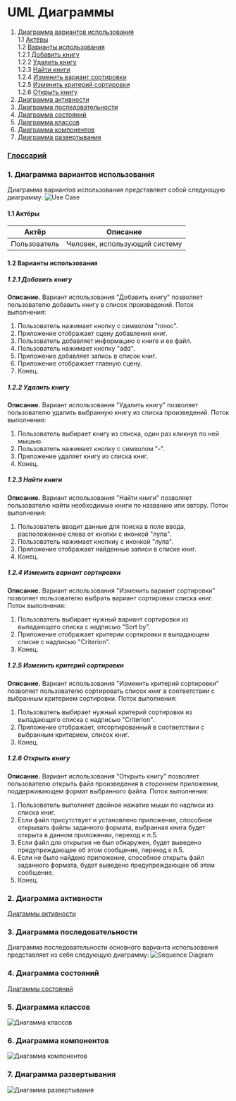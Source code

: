 # UML Диаграммы
1. [Диаграмма вариантов использования](#1)<br>
1.1 [Актёры](#1.1)<br>
1.2 [Варианты использования](#1.2)<br>
1.2.1 [Добавить книгу](#1.2.1)<br>
1.2.2 [Удалить книгу](#1.2.2)<br>
1.2.3 [Найти книги](#1.2.3)<br>
1.2.4 [Изменить вариант сортировки](#1.2.4)<br>
1.2.5 [Изменить критерий сортировки](#1.2.5)<br>
1.2.6 [Открыть книгу](#1.2.6)<br>
2. [Диаграмма активности](#2)
3. [Диаграмма последовательности](#3)
4. [Диаграмма состояний](#4)
5. [Диаграмма классов](#5)
6. [Диаграмма компонентов](#6)
7. [Диаграмма развертывания](#7)

### [Глоссарий](https://github.com/desmond1999d/MyLib/blob/master/Documentation/Glossary.md)

### 1. Диаграмма вариантов использования<a name="1"></a>
Диаграмма вариантов использования представляет собой следующую диаграмму: 
![Use Case](https://github.com/desmond1999d/MyLib/blob/master/Documentation/UMLDiagrams/UseCaseDiagram/UseCaseDiagram.png)
#### 1.1 Актёры<a name="1.1"></a>
Актёр | Описание
--- | ---
Пользователь|Человек, использующий систему

#### 1.2 Варианты использования<a name="1.2"></a>
##### 1.2.1 Добавить книгу<a name="1.2.1"></a>
**Описание.** Вариант использования "Добавить книгу" позволяет пользователю добавить книгу в список произведений.
Поток выполнения:
1. Пользователь нажимает кнопку с символом "плюс".
2. Приложение отображает сцену добавления книг.
3. Пользователь добавляет информацию о книге и ее файл.
4. Пользователь нажимает кнопку "add".
5. Приложение добавляет запись в список книг.
6. Приложение отображает главную сцену.
7. Конец.
##### 1.2.2 Удалить книгу<a name="1.2.2"></a>
**Описание.** Вариант использования "Удалить книгу" позволяет пользователю удалить выбранную книгу из списка произведений.
Поток выполнения:
1. Пользователь выбирает книгу из списка, один раз кликнув по ней мышью.
2. Пользователь нажимает кнопку с символом "-".
3. Приложение удаляет книгу из списка книг.
4. Конец.
##### 1.2.3 Найти книги<a name="1.2.3"></a>
**Описание.** Вариант использования "Найти книги" позволяет пользователю найти необходимые книги по названию или автору.
Поток выполнения:
1. Пользователь вводит данные для поиска в поле ввода, расположенное слева от кнопки с иконкой "лупа".
2. Пользователь нажимает кнопкиу с иконкой "лупа".
3. Приложение отображает найденные записи в списке книг.
4. Конец.
##### 1.2.4 Изменить вариант сортировки<a name="1.2.4"></a>
**Описание.** Вариант использования "Изменить вариант сортировки" позволяет пользователю выбрать вариант сортировки списка книг.
Поток выполнения:
1. Пользователь выбирает нужный вариант сортировки из выпадающего списка с надписью "Sort by".
2. Приложение отображает критерии сортировки в выпадающем списке с надписью "Criterion".
3. Конец.
##### 1.2.5 Изменить критерий сортировки<a name="1.2.5"></a>
**Описание.** Вариант использования "Изменить критерий сортировки" позволяет пользователю сортировать список книг в соответствии с выбранным критерием сортировки.
Поток выполнения:
1. Пользователь выбирает нужный критерий сортировки из выпадающего списка с надписью "Criterion".
2. Приложение отображает, отсортированный в соответствии с выбранным критерием, список книг.
3. Конец.
##### 1.2.6 Открыть книгу<a name="1.2.6"></a>
**Описание.** Вариант использования "Открыть книгу" позволяет пользователю открыть файл произведения в стороннем приложении, поддерживающем формат выбранного файла.
Поток выполнения:
1. Пользователь выполняет двойное нажатие мыши по надписи из списка книг.
2. Если файл присутствует и установлено приложение, способное открывать файлы заданного формата, выбранная книга будет открыта в данном приложении, переход к п.5.
3. Если файл для открытия не был обнаружен, будет выведено предупреждающее об этом сообщение, переход к п.5.
4. Если не было найдено приложение, способное открыть файл заданного формата, будет выведено предупреждающее об этом сообщение.
5. Конец.

### 2. Диаграмма активности<a name="2"></a>
[Диагаммы активности](https://github.com/desmond1999d/MyLib/blob/master/Documentation/UMLDiagrams/ActivityDiagrams/README.md)

### 3. Диаграмма последовательности<a name="3"></a>
Диаграмма последовательности основного варианта использования представляет из себя следующую диаграмму:
![Sequence Diagram](https://github.com/desmond1999d/MyLib/blob/master/Documentation/UMLDiagrams/Sequence/SequenceDiagram.png)

### 4. Диаграмма состояний<a name="4"></a>
[Диагаммы состояний](https://github.com/desmond1999d/MyLib/blob/master/Documentation/UMLDiagrams/StateDiagrams/README.md)

### 5. Диаграмма классов<a name="5"></a>
![Диагамма классов](https://github.com/desmond1999d/MyLib/blob/master/Documentation/UMLDiagrams/ClassDiagram/ClassDiagram.png)

### 6. Диаграмма компонентов<a name="6"></a>
![Диагамма компонентов](https://github.com/desmond1999d/MyLib/blob/master/Documentation/UMLDiagrams/ComponentDiagram/Component.png)

### 7. Диаграмма развертывания<a name="7"></a>
![Диагамма развертывания](https://github.com/desmond1999d/MyLib/blob/master/Documentation/UMLDiagrams/DeploymentDiagram/DeploymentDiagram.png)
